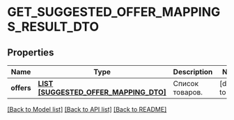# GET_SUGGESTED_OFFER_MAPPINGS_RESULT_DTO

## Properties
Name | Type | Description | Notes
------------ | ------------- | ------------- | -------------
**offers** | [**LIST [SUGGESTED_OFFER_MAPPING_DTO]**](SuggestedOfferMappingDTO.md) | Список товаров. | [default to null]

[[Back to Model list]](../README.md#documentation-for-models) [[Back to API list]](../README.md#documentation-for-api-endpoints) [[Back to README]](../README.md)


